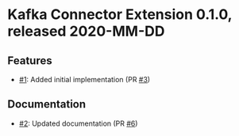 # Kafka Connector Extension 0.1.0, released 2020-MM-DD

## Features

* [#1](https://github.com/exasol/kafka-connector-extension/issues/1): Added initial implementation (PR [#3](https://github.com/exasol/kafka-connector-extension/pull/3))

## Documentation

* [#2](https://github.com/exasol/kafka-connector-extension/issues/2): Updated documentation (PR [#6](https://github.com/exasol/kafka-connector-extension/pull/6))
